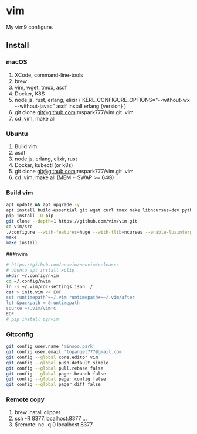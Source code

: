 # vim

My vim9 configure.

## Install

### macOS
1. XCode, command-line-tools
2. brew
3. vim, wget, tmux, asdf
4. Docker, K8S
5. node.js, rust, erlang, elixir ( KERL_CONFIGURE_OPTIONS="--without-wx --without-javac" asdf install erlang {version} )
6. git clone git@github.com:mspark777/vim.git .vim
7. cd .vim, make all

### Ubuntu
1. Build vim
2. asdf
3. node.js, erlang, elixir, rust
4. Docker, kubectl (or k8s)
5. git clone git@github.com:mspark777/vim.git .vim
6. cd .vim, make all (MEM + SWAP >= 64G)

### Build vim
```sh
apt update && apt upgrade -y
apt install build-essential git wget curl tmux make libncurses-dev python3-dev python3-pip libperl-dev ruby-dev liblua5.3-dev liblua5.3-dev lua5.3 gettext
pip install -U pip
git clone --depth=1 https://github.com/vim/vim.git
cd vim/src
./configure --with-features=huge --with-tlib=ncurses --enable-luainterp=yes --enable-rubyinterp=yes --enable-terminal --enable-perlinterp=yes --enable-python3interp=yes --with-python3-command=/usr/bin/python3 --enable-multibyte --enable-cscope  --enable-fail-if-missing  --prefix="${HOME}/bin"
make
make install
```

###nvim
```sh
# https://github.com/neovim/neovim/releases
# ubuntu apt install xclip
mkdir ~/.config/nvim
cd ~/.config/nvim
ln -s ~/.vim/coc-settings.json ./
cat > init.vim << EOF
set runtimepath^=~/.vim runtimepath+=~/.vim/after
let &packpath = &runtimepath
source ~/.vim/vimrc
EOF
# pip install pynvim
```

### Gitconfig
```sh
git config user.name 'minsoo.park'
git config user.email 'topangel777@gmail.com'
git config --global core.editor vim
git config --global push.default simple
git config --global pull.rebase false
git config --global pager.branch false
git config --global pager.config false
git config --global pager.diff false
```

### Remote copy
1. brew install clipper
2. ssh -R 8377:localhost:8377 ...
3. $remote: nc -q 0 localhost 8377
